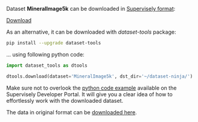 Dataset **MineralImage5k** can be downloaded in [Supervisely format](https://developer.supervisely.com/api-references/supervisely-annotation-json-format):

 [Download](https://assets.supervisely.com/remote/eyJsaW5rIjogImZzOi8vYXNzZXRzLzMxNTZfTWluZXJhbEltYWdlNWsvbWluZXJhbGltYWdlNWstRGF0YXNldE5pbmphLnRhciIsICJzaWciOiAiSzk3ckYvcG5DejZZaU9QUWZuQ3J2d3lvc2ZtQURpTzFzdDBLdEJSakxGRT0ifQ==)

As an alternative, it can be downloaded with *dataset-tools* package:
``` bash
pip install --upgrade dataset-tools
```

... using following python code:
``` python
import dataset_tools as dtools

dtools.download(dataset='MineralImage5k', dst_dir='~/dataset-ninja/')
```
Make sure not to overlook the [python code example](https://developer.supervisely.com/getting-started/python-sdk-tutorials/iterate-over-a-local-project) available on the Supervisely Developer Portal. It will give you a clear idea of how to effortlessly work with the downloaded dataset.

The data in original format can be [downloaded here](https://disk.yandex.ru/d/KapicF_MEysifg).